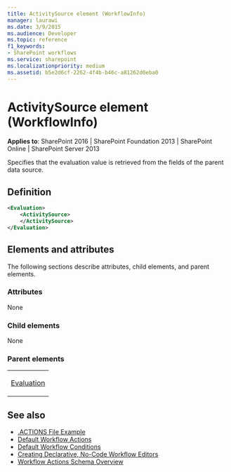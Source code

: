 ```yaml
---
title: ActivitySource element (WorkflowInfo)
manager: laurawi
ms.date: 3/9/2015
ms.audience: Developer
ms.topic: reference
f1_keywords:
- SharePoint workflows
ms.service: sharepoint
ms.localizationpriority: medium
ms.assetid: b5e2d6cf-2262-4f4b-b46c-a81262d0eba0
---
```


# ActivitySource element (WorkflowInfo)

**Applies to**: SharePoint 2016 | SharePoint Foundation 2013 | SharePoint Online | SharePoint Server 2013

Specifies that the evaluation value is retrieved from the fields of the parent data source.

## Definition

```XML
<Evaluation>
    <ActivitySource>
    </ActivitySource>
</Evaluation>
```

## Elements and attributes

The following sections describe attributes, child elements, and parent elements.

### Attributes

None

### Child elements

None

### Parent elements

<table>
<colgroup>
<col width="100%" />
</colgroup>
<tbody>
<tr class="odd">
<td align="left"><p><a href="evaluation-element-workflowinfo.md">Evaluation</a></p></td>
</tr>
</tbody>
</table>

## See also 

- [.ACTIONS File Example](actions-file-example-workflowinfo.md)
- [Default Workflow Actions](default-workflow-actions-workflowinfo.md)
- [Default Workflow Conditions](default-workflow-conditions-workflowinfo.md)
- [Creating Declarative, No-Code Workflow Editors](https://msdn.microsoft.com/library/60dfda8d-e724-4d7d-9578-aa239c362dcf(Office.15).aspx)
- [Workflow Actions Schema Overview](https://msdn.microsoft.com/library/25da07cb-b228-43f2-9cdf-c8c71c3eabbb(Office.15).aspx)








